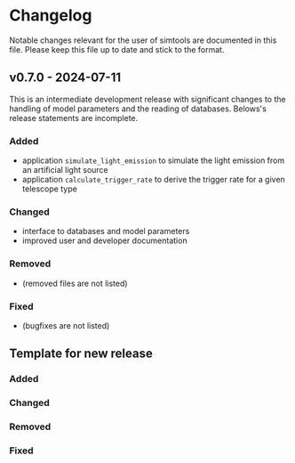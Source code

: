 # Changelog

Notable changes relevant for the user of simtools are documented in this file. Please keep this file up to date and stick to the format.

## v0.7.0 - 2024-07-11

This is an intermediate development release with significant changes to the handling of model parameters and the reading of databases.
Belows's release statements are incomplete.

### Added

- application `simulate_light_emission` to simulate the light emission from an artificial light source
- application `calculate_trigger_rate` to derive the trigger rate for a given telescope type

### Changed

- interface to databases and model parameters
- improved user and developer documentation

### Removed

- (removed files are not listed)

### Fixed

- (bugfixes are not listed)

## Template for new release

### Added

### Changed

### Removed

### Fixed
